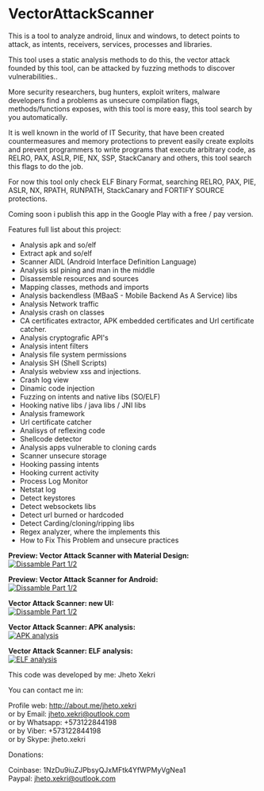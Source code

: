 VectorAttackScanner
===================

This is a tool to analyze android, linux and windows, to detect points to attack, as intents, receivers, services, processes and libraries.

This tool uses a static analysis methods to do this, the vector attack founded by this tool, can be attacked by fuzzing methods to discover vulnerabilities..

More security researchers, bug hunters, exploit writers, malware developers find a problems as unsecure compilation flags, methods/functions exposes, with this tool is more easy, this tool search by you automatically.

It is well known in the world of IT Security, that have been created countermeasures and memory protections to prevent easily create exploits and prevent programmers to write programs that execute arbitrary code, as RELRO, PAX, ASLR, PIE, NX, SSP, StackCanary and others, this tool search this flags to do the job.

For now this tool only check ELF Binary Format, searching RELRO, PAX, PIE, ASLR, NX, RPATH, RUNPATH, StackCanary and FORTIFY SOURCE protections.

Coming soon i publish this app in the Google Play with a free / pay version.

Features full list about this project:

- Analysis apk and so/elf
- Extract apk and so/elf
- Scanner AIDL (Android Interface Definition Language)
- Analysis ssl pining and man in the middle
- Disassemble resources and sources
- Mapping classes, methods and imports
- Analysis backendless (MBaaS - Mobile Backend As A Service) libs
- Analysis Network traffic
- Analysis crash on classes
- CA certificates extractor, APK embedded certificates and Url certificate catcher.
- Analysis cryptografic API's
- Analysis intent filters
- Analysis file system permissions
- Analysis SH (Shell Scripts)
- Analysis webview xss and injections.
- Crash log view
- Dinamic code injection
- Fuzzing on intents and native libs (SO/ELF)
- Hooking native libs / java libs / JNI libs
- Analysis framework
- Url certificate catcher
- Analisys of reflexing code
- Shellcode detector
- Analysis apps vulnerable to cloning cards
- Scanner unsecure storage
- Hooking passing intents
- Hooking current activity
- Process Log Monitor
- Netstat log
- Detect keystores
- Detect websockets libs
- Detect url burned or hardcoded
- Detect Carding/cloning/ripping libs
- Regex analyzer, where the implements this
- How to Fix This Problem and unsecure practices

<b>Preview: Vector Attack Scanner with Material Design:</b><br>
[![Dissamble Part 1/2](http://img.youtube.com/vi/SANxsVrf760/0.jpg)](https://www.youtube.com/watch?v=SANxsVrf760)

<b>Preview: Vector Attack Scanner for Android:</b><br>
[![Dissamble Part 1/2](http://img.youtube.com/vi/UMxqoevDYN4/0.jpg)](https://www.youtube.com/watch?v=UMxqoevDYN4)

<b>Vector Attack Scanner: new UI:</b><br>
[![Dissamble Part 1/2](http://img.youtube.com/vi/5aO_A3a2svw/0.jpg)](https://www.youtube.com/watch?v=5aO_A3a2svw)

<b>Vector Attack Scanner: APK analysis:</b><br>
[![APK analysis](http://img.youtube.com/vi/rITHwlKTivs/0.jpg)](https://www.youtube.com/watch?v=rITHwlKTivs)

<b>Vector Attack Scanner: ELF analysis:</b><br>
[![ELF analysis](http://img.youtube.com/vi/RUykRiwR0R0/0.jpg)](https://www.youtube.com/watch?v=RUykRiwR0R0)


This code was developed by me: Jheto Xekri

You can contact me in:

Profile web: http://about.me/jheto.xekri<br>
or by Email: jheto.xekri@outlook.com<br>
or by Whatsapp: +573122844198<br>
or by Viber: +573122844198<br>
or by Skype: jheto.xekri<br>

Donations:

Coinbase: 1NzDu9iuZJPbsyQJxMFtk4YfWPMyVgNea1<br>
Paypal: jheto.xekri@outlook.com
